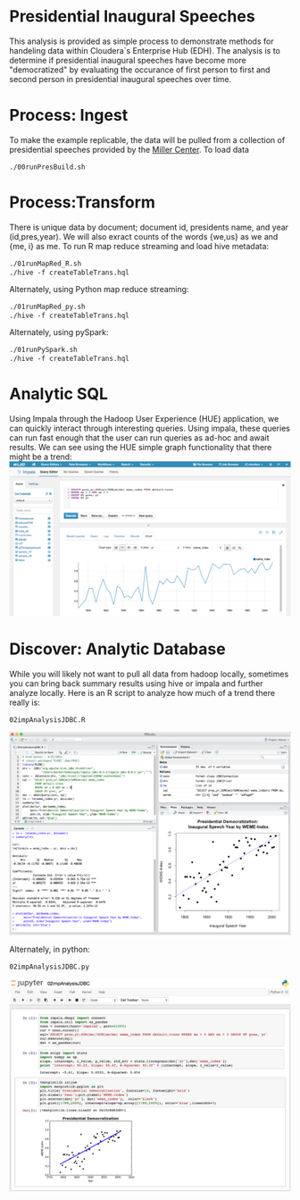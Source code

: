 
# Presidential Inaugural Speeches

This analysis is provided as simple process to demonstrate methods for handeling data within Cloudera`s Enterprise Hub (EDH). The analysis is to determine if presidential inaugural speeches have become more "democratized" by evaluating the occurance of first person to first and second person in presidential inaugural speeches over time.

# Process: Ingest 

 To make the example replicable, the data will be pulled from a collection of presidential speeches provided by the [Miller Center](http://millercenter.org/president/speeches). To load data

    ./00runPresBuild.sh

# Process:Transform

 There is unique data by document; document id, presidents name, and year (id,pres,year). We will also exract counts of the words {we,us} as we and {me, i} as me. To run R map reduce streaming and load hive metadata:

    ./01runMapRed_R.sh
    ./hive -f createTableTrans.hql

   Alternately, using Python map reduce streaming:

    ./01runMapRed_py.sh
    ./hive -f createTableTrans.hql

   Alternately, using pySpark:

    ./01runPySpark.sh
    ./hive -f createTableTrans.hql

# Analytic SQL

Using Impala through the Hadoop User Experience (HUE) application, we can quickly interact through interesting queries. Using impala, these queries can run fast enough that the user can run queries as ad-hoc and await results. We can see using the HUE simple graph functionality that there might be a trend:
![HUE](https://github.com/babarka/pres/raw/master/snapshot_HUE.png "Quick Analysis in HUE")

# Discover: Analytic Database


 While you will likely not want to pull all data from hadoop locally, sometimes you can bring back summary results using hive or impala and further analyze locally. Here is an R script to analyze how much of a trend there really is:

    02impAnalysisJDBC.R

![R Analysis](https://github.com/babarka/pres/raw/master/snapshot_R.png "R Analysis with Plot")

 Alternately, in python:

    02impAnalysisJDBC.py

![Python Analysis](https://github.com/babarka/pres/raw/master/snapshot_py.png "Python Analysis with Plot")
